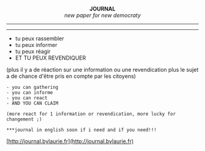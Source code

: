 <p align="center">
  <strong>JOURNAL</strong>
  </br><i>new paper for new democraty</i>
</p>

-----------------------------------------------
----------------------------------------------

- tu peux rassembler
- tu peux informer
- tu peux réagir
- ET TU PEUX REVENDIQUER

(plus il y a de réaction sur une information ou une revendication plus le sujet a de chance d'être pris en compte par les citoyens)

```
- you can gathering
- you can informe
- you can react
- AND YOU CAN CLAIM

(more react for 1 information or revendication, more lucky for changement ;)

***journal in english soon if i need and if you need!!!
``` 

[http://journal.bylaurie.fr](http://journal.bylaurie.fr)


